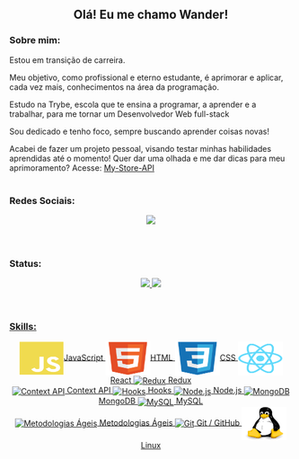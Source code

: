 <h2 align="center">Olá! Eu me chamo Wander!</h2>

### Sobre mim:

<p>Estou em transição de carreira.</p>
<p>Meu objetivo, como profissional e eterno estudante, é aprimorar e aplicar, cada vez mais, conhecimentos na área da programação.</p>
<p>Estudo na Trybe, escola que te ensina a programar, a aprender e a trabalhar, para me tornar um Desenvolvedor Web full-stack</p>
<p>Sou dedicado e tenho foco, sempre buscando aprender coisas novas!</p>

Acabei de fazer um projeto pessoal, visando testar minhas habilidades aprendidas até o momento! Quer dar uma olhada e me dar dicas para meu aprimoramento? Acesse: [My-Store-API](https://github.com/WanderDinizVeloso/My-Store-API/tree/first-implementation)
<br><br>

### Redes Sociais:
 
<section align="center"> 
  <a href="https://www.linkedin.com/in/wander-diniz-veloso" target="_blank"><img src="https://img.shields.io/badge/-LinkedIn-%230077B5?style=for-the-badge&logo=linkedin&logoColor=white" target="_blank"></a>
</section>
<br><br>

### Status:

<section align="center">
  <a href="https://github.com/WanderDinizVeloso">
  <img height="180em" src="https://github-readme-stats.vercel.app/api?username=wanderdinizveloso&show_icons=true_color=fff&icon_color=79ff97&text_color=9f9f9f&bg_color=151515"/>   
  <img height="180em" src="https://github-readme-stats.vercel.app/api/top-langs/?username=wanderdinizveloso&langs_count=10&theme=dark&layout=compact"/>
  </section>
<br><br>
  
### Skills:
  
<section align="center">
  <img align="center" alt="Js" height="60" width="80" src="https://raw.githubusercontent.com/devicons/devicon/master/icons/javascript/javascript-plain.svg">JavaScript</img>
  <img align="center" alt="HTML" height="60" width="80" src="https://raw.githubusercontent.com/devicons/devicon/master/icons/html5/html5-original.svg">HTML</img>
  <img align="center" alt="CSS" height="60" width="80" src="https://raw.githubusercontent.com/devicons/devicon/master/icons/css3/css3-original.svg">CSS</img>
  <img align="center" alt="React" height="60" width="80" src="https://raw.githubusercontent.com/devicons/devicon/master/icons/react/react-original.svg"> React </img>
  <img align="center" alt="Redux" height="60" width="60" src="https://cdn.iconscout.com/icon/free/png-256/redux-283024.png"> Redux </img>
  <br>
  <img align="center" alt="Context API" height="70" width="70" src="https://img.icons8.com/nolan/512/react-native.png"> Context API </img>
  <img align="center" alt="Hooks" height="60" width="60" src="https://img.icons8.com/office/480/000000/react.png"> Hooks </img>
  <img align="center" alt="Node.js" height="60" width="60" src="https://cdn.iconscout.com/icon/free/png-256/node-js-1174925.png"> Node.js </img>
  <img align="center" alt="MongoDB" height="60" width="60" src="https://img.icons8.com/color/144/000000/mongodb.png">   MongoDB   </img>
  <img align="center" alt="MySQL" height="70" width="70" src="https://img.icons8.com/fluency/144/000000/mysql-logo.png"> MySQL </img>
  <br>
  <img align="center" alt="Metodologias Ágeis" height="60" width="60" src="https://img.icons8.com/external-sketchy-juicy-fish/144/000000/external-agile-agile-development-sketchy-sketchy-juicy-fish-2.png"> Metodologias Ágeis </img>
  <img align="center" alt="Git" height="60" width="80" src="https://www.vectorlogo.zone/logos/git-scm/git-scm-icon.svg"> Git / GitHub </img>
  <img align="center" alt="Linux" height="60" width="80" src="https://raw.githubusercontent.com/devicons/devicon/master/icons/linux/linux-original.svg"> Linux </img>
</section>
<br><br>
